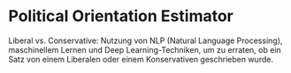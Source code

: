 # Political Orientation Estimator
Liberal vs. Conservative: Nutzung von NLP (Natural Language Processing), maschinellem Lernen und Deep Learning-Techniken, um zu erraten, ob ein Satz von einem Liberalen oder einem Konservativen geschrieben wurde.
